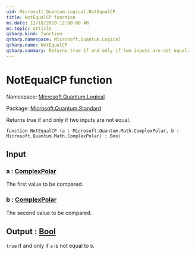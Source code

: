```yaml
---
uid: Microsoft.Quantum.Logical.NotEqualCP
title: NotEqualCP function
ms.date: 12/10/2020 12:00:00 AM
ms.topic: article
qsharp.kind: function
qsharp.namespace: Microsoft.Quantum.Logical
qsharp.name: NotEqualCP
qsharp.summary: Returns true if and only if two inputs are not equal.
---
```


# NotEqualCP function

Namespace: [Microsoft.Quantum.Logical](xref:Microsoft.Quantum.Logical)

Package: [Microsoft.Quantum.Standard](https://nuget.org/packages/Microsoft.Quantum.Standard)


Returns true if and only if two inputs are not equal.

```qsharp
function NotEqualCP (a : Microsoft.Quantum.Math.ComplexPolar, b : Microsoft.Quantum.Math.ComplexPolar) : Bool
```


## Input

### a : [ComplexPolar](xref:Microsoft.Quantum.Math.ComplexPolar)

The first value to be compared.


### b : [ComplexPolar](xref:Microsoft.Quantum.Math.ComplexPolar)

The second value to be compared.



## Output : [Bool](xref:microsoft.quantum.lang-ref.bool)

`true` if and only if `a` is not equal to `b`.